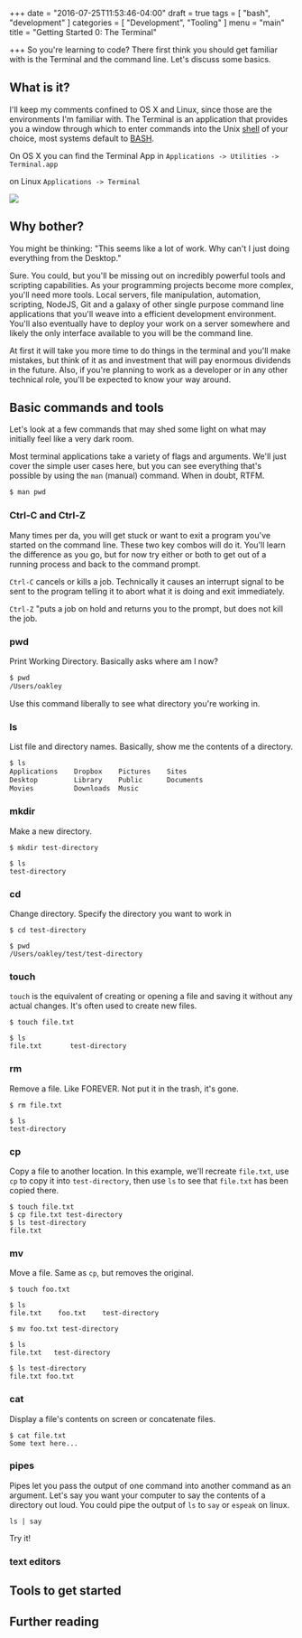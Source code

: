 +++
date = "2016-07-25T11:53:46-04:00"
draft = true
tags = [
    "bash",
    "development"
]
categories = [
    "Development",
    "Tooling"
]
menu = "main"
title = "Getting Started 0: The Terminal"

+++
So you're learning to code?  There first think you should get familiar with is the Terminal and the command line. Let's discuss some basics.

## What is it?
I'll keep my comments confined to OS X and Linux, since those are the environments I'm familiar with.  The Terminal is an application that provides you a window through which to enter commands into the Unix [shell](https://en.wikipedia.org/wiki/Unix_shell) of your choice, most systems default to [BASH](https://www.techopedia.com/definition/3520/bourne-again-shell-bash).  

On OS X you can find the Terminal App in 
`Applications -> Utilities -> Terminal.app` 

on Linux
`Applications -> Terminal`

<img src="/images/term.png"/>


## Why bother?
You might be thinking: "This seems like a lot of work. Why can't I just doing everything from the Desktop."

Sure. You could, but you'll be missing out on incredibly powerful tools and scripting capabilities.  As your programming projects become more complex, you'll need more tools. Local servers, file manipulation, automation, scripting, NodeJS, Git and a galaxy of other single purpose command line applications that you'll weave into a efficient development environment.  You'll also eventually have to deploy your work on a server somewhere and likely the only interface available to you will be the command line.

At first it will take you more time to do things in the terminal and you'll make mistakes, but think of it as and investment that will pay enormous dividends in the future.  Also, if you're planning to work as a developer or in any other technical role, you'll be expected to know your way around.       

## Basic commands and tools
Let's look at a few commands that may shed some light on what may initially feel like a very dark room.  

Most terminal applications take a variety of flags and arguments. We'll just cover the simple user cases here, but you can see everything that's possible by using the `man` (manual) command. When in doubt, RTFM.

```sh
$ man pwd
```

### Ctrl-C and Ctrl-Z
Many times per da, you will get stuck or want to exit a program you've started on the command line. These two key combos will do it.  You'll learn the difference as you go, but for now try either or both to get out of a running process and back to the command prompt.
 
`Ctrl-C` cancels or kills a job. Technically it causes an interrupt signal to be sent to the program telling it to abort what it is doing and exit immediately.

`Ctrl-Z` "puts a job on hold and returns you to the prompt, but does not kill the job.

### pwd
Print Working Directory. Basically asks where am I now?

```sh
$ pwd
/Users/oakley
```
Use this command liberally to see what directory you're working in.

### ls
List file and directory names.  Basically, show me the contents of a directory.

```sh
$ ls
Applications    Dropbox    Pictures    Sites
Desktop         Library    Public      Documents               
Movies          Downloads  Music                   
```

### mkdir
Make a new directory.

```
$ mkdir test-directory

$ ls
test-directory
```

### cd
Change directory. Specify the directory you want to work in

```
$ cd test-directory

$ pwd
/Users/oakley/test/test-directory
```

### touch
`touch` is the equivalent of creating or opening a file and saving it without any actual changes.  It's often used to create new files.

```
$ touch file.txt

$ ls
file.txt       test-directory
```

### rm
Remove a file. Like FOREVER. Not put it in the trash, it's gone.

```
$ rm file.txt

$ ls
test-directory
```

### cp
Copy a file to another location.
In this example, we'll recreate `file.txt`, use `cp` to copy it into `test-directory`, then use `ls` to see that `file.txt` has been copied there.

```
$ touch file.txt 
$ cp file.txt test-directory
$ ls test-directory 
file.txt
```

### mv
Move a file. Same as `cp`, but removes the original.

```
$ touch foo.txt

$ ls
file.txt    foo.txt    test-directory

$ mv foo.txt test-directory

$ ls
file.txt   test-directory

$ ls test-directory
file.txt foo.txt

```

### cat
Display a file's contents on screen or concatenate files.

```
$ cat file.txt
Some text here...
```
### pipes
Pipes let you pass the output of one command into another command as an argument.  Let's say you want your computer to say the contents of a directory out loud.  You could pipe the output of `ls` to `say` or `espeak` on linux.

```
ls | say
```

Try it!

### text editors

## Tools to get started

## Further reading
